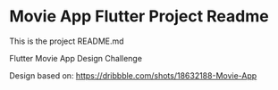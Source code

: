# Movie App Flutter Project Readme

This is the project README.md

Flutter Movie App Design Challenge

Design based on: https://dribbble.com/shots/18632188-Movie-App
